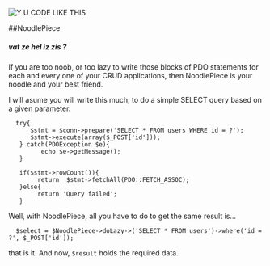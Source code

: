 ![Y U CODE LIKE THIS](http://i.imm.io/1hvBM.jpeg)

##NoodlePiece


##### vat ze hel iz zis ? 

If you are too noob, or too lazy to write those blocks of PDO statements for each and every one of your
CRUD applications, then NoodlePiece is your noodle and your best friend. 

I will asume you will write this much, to do a simple SELECT query based on a given parameter. 

      
      try{
          $stmt = $conn->prepare('SELECT * FROM users WHERE id = ?');
          $stmt->execute(array($_POST['id']));
       } catch(PDOException $e){
         	 echo $e->getMessage();
       }
       
       if($stmt->rowCount()){
         	return  $stmt->fetchAll(PDO::FETCH_ASSOC); 
       }else{
         	return 'Query failed';
       }


Well,  with NoodlePiece, all you have to do to get the same result is... 

      $select = $NoodlePiece->doLazy->('SELECT * FROM users')->where('id = ?', $_POST['id']); 

that is it. And now, `$result` holds the required data.






